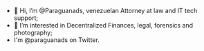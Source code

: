- 👋 Hi, I’m @Paraguanads, venezuelan Attorney at law and IT tech support;
- 👀 I’m interested in Decentralized Finances, legal, forensics and photography;
- I'm @paraguanads on Twitter.
